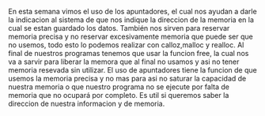 En esta semana vimos el uso de los apuntadores, el cual nos ayudan a darle la indicacion al sistema de que nos indique la direccion de la memoria en la cual se estan guardado los datos.
También nos sirven para reservar memoria precisa y no reservar excesivamente memoria que puede ser que no usemos, todo esto lo podemos realizar con calloz,malloc y realloc.
Al final de nuestros programas tenemos que usar la funcion free, la cual nos va a sarvir para liberar la memora que al final no usamos y asi no tener memoria resevada sin utilizar.
El uso de apuntadores tiene la funcion de que usemos la memoria precisa y no mas para asi no saturar la capacidad de nuestra memoria o que nuestro programa no se ejecute por falta de memoria que no ocupará por completo.
Es util si queremos saber la direccion de nuestra informacion y de memoria.

